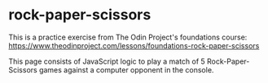 # rock-paper-scissors

This is a practice exercise from The Odin Project's foundations course:
https://www.theodinproject.com/lessons/foundations-rock-paper-scissors

This page consists of JavaScript logic to play a match of 5 Rock-Paper-Scissors games against a computer opponent in the console.
